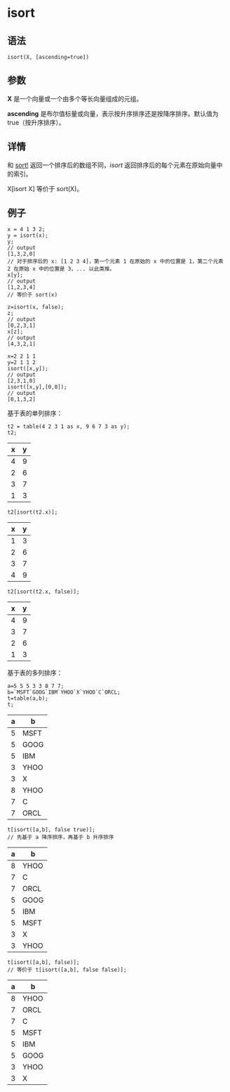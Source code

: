 # isort

## 语法

`isort(X, [ascending=true])`

## 参数

**X** 是一个向量或一个由多个等长向量组成的元组。

**ascending** 是布尔值标量或向量，表示按升序排序还是按降序排序。默认值为 true（按升序排序）。

## 详情

和 [sort!](../s/sort_.html) 返回一个排序后的数组不同，*isort*
返回排序后的每个元素在原始向量中的索引。

X[isort X] 等价于 sort(X)。

## 例子

```
x = 4 1 3 2;
y = isort(x);
y;
// output
[1,3,2,0]
// 对于排序后的 x: [1 2 3 4]，第一个元素 1 在原始的 x 中的位置是 1，第二个元素 2 在原始 x 中的位置是 3，... 以此类推。
x[y];
// output
[1,2,3,4]
// 等价于 sort(x)

z=isort(x, false);
z;
// output
[0,2,3,1]
x[z];
// output
[4,3,2,1]

x=2 2 1 1
y=2 1 1 2
isort([x,y]);
// output
[2,3,1,0]
isort([x,y],[0,0]);
// output
[0,1,3,2]
```

基于表的单列排序：

```
t2 = table(4 2 3 1 as x, 9 6 7 3 as y);
t2;
```

| x | y |
| --- | --- |
| 4 | 9 |
| 2 | 6 |
| 3 | 7 |
| 1 | 3 |

```
t2[isort(t2.x)];
```

| x | y |
| --- | --- |
| 1 | 3 |
| 2 | 6 |
| 3 | 7 |
| 4 | 9 |

```
t2[isort(t2.x, false)];
```

| x | y |
| --- | --- |
| 4 | 9 |
| 3 | 7 |
| 2 | 6 |
| 1 | 3 |

基于表的多列排序：

```
a=5 5 5 3 3 8 7 7;
b=`MSFT`GOOG`IBM`YHOO`X`YHOO`C`ORCL;
t=table(a,b);
t;
```

| a | b |
| --- | --- |
| 5 | MSFT |
| 5 | GOOG |
| 5 | IBM |
| 3 | YHOO |
| 3 | X |
| 8 | YHOO |
| 7 | C |
| 7 | ORCL |

```
t[isort([a,b], false true)];
// 先基于 a 降序排序，再基于 b 升序排序
```

| a | b |
| --- | --- |
| 8 | YHOO |
| 7 | C |
| 7 | ORCL |
| 5 | GOOG |
| 5 | IBM |
| 5 | MSFT |
| 3 | X |
| 3 | YHOO |

```
t[isort([a,b], false)];
// 等价于 t[isort([a,b], false false)];
```

| a | b |
| --- | --- |
| 8 | YHOO |
| 7 | ORCL |
| 7 | C |
| 5 | MSFT |
| 5 | IBM |
| 5 | GOOG |
| 3 | YHOO |
| 3 | X |

